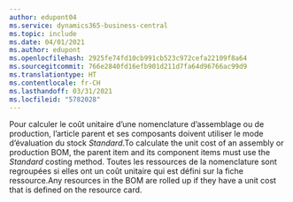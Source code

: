 ```yaml
---
author: edupont04
ms.service: dynamics365-business-central
ms.topic: include
ms.date: 04/01/2021
ms.author: edupont
ms.openlocfilehash: 2925fe74fd10cb991cb523c972cefa22109f8a64
ms.sourcegitcommit: 766e2840fd16efb901d211d7fa64d96766ac99d9
ms.translationtype: HT
ms.contentlocale: fr-CH
ms.lasthandoff: 03/31/2021
ms.locfileid: "5782028"
---
```

<span data-ttu-id="89c4a-101">Pour calculer le coût unitaire d’une nomenclature d’assemblage ou de production, l’article parent et ses composants doivent utiliser le mode d’évaluation du stock *Standard*.</span><span class="sxs-lookup"><span data-stu-id="89c4a-101">To calculate the unit cost of an assembly or production BOM, the parent item and its component items must use the *Standard* costing method.</span></span> <span data-ttu-id="89c4a-102">Toutes les ressources de la nomenclature sont regroupées si elles ont un coût unitaire qui est défini sur la fiche ressource.</span><span class="sxs-lookup"><span data-stu-id="89c4a-102">Any resources in the BOM are rolled up if they have a unit cost that is defined on the resource card.</span></span>
